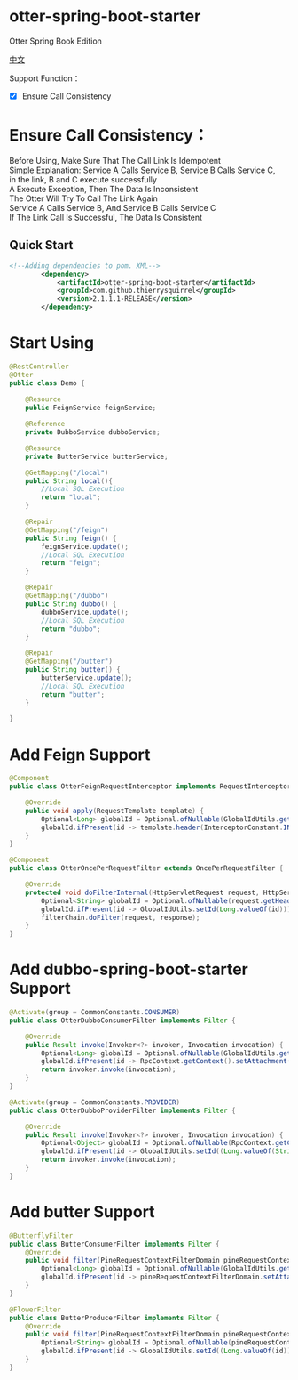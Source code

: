 # otter-spring-boot-starter  

Otter Spring Book Edition  

[中文](./README_zh_CN.md)  

Support Function：  
- [x] Ensure Call Consistency  

# Ensure Call Consistency：  

  Before Using, Make Sure That The Call Link Is Idempotent  
  Simple Explanation: Service A Calls Service B, Service B Calls Service C,   
  in the link, B and C execute successfully     
  A Execute Exception, Then The Data Is Inconsistent   
  The Otter Will Try To Call The Link Again  
  Service A Calls Service B, And Service B Calls Service C  
  If The Link Call Is Successful, The Data Is Consistent  
  
## Quick Start  

```xml
<!--Adding dependencies to pom. XML-->
        <dependency>
            <artifactId>otter-spring-boot-starter</artifactId>
            <groupId>com.github.thierrysquirrel</groupId>
            <version>2.1.1.1-RELEASE</version>
        </dependency>
```  

# Start Using  

```java
@RestController
@Otter
public class Demo {
	
    @Resource
	public FeignService feignService;

	@Reference
	private DubboService dubboService;

    @Resource
    private ButterService butterService;

    @GetMapping("/local")
    public String local(){
        //Local SQL Execution
        return "local";
    }

	@Repair
	@GetMapping("/feign")
	public String feign() {
        feignService.update();
        //Local SQL Execution
		return "feign";
	}

    @Repair
	@GetMapping("/dubbo")
	public String dubbo() {
        dubboService.update();
        //Local SQL Execution
		return "dubbo";
	}

    @Repair
	@GetMapping("/butter")
	public String butter() {
        butterService.update();
        //Local SQL Execution
		return "butter";
	}

}
```

# Add Feign Support

```java
@Component
public class OtterFeignRequestInterceptor implements RequestInterceptor {

	@Override
	public void apply(RequestTemplate template) {
		Optional<Long> globalId = Optional.ofNullable(GlobalIdUtils.getId());
		globalId.ifPresent(id -> template.header(InterceptorConstant.INTERCEPTOR_IDENTIFIER, String.valueOf(id)));
	}
}

@Component
public class OtterOncePerRequestFilter extends OncePerRequestFilter {

	@Override
	protected void doFilterInternal(HttpServletRequest request, HttpServletResponse response, FilterChain filterChain) throws ServletException, IOException {
		Optional<String> globalId = Optional.ofNullable(request.getHeader(InterceptorConstant.INTERCEPTOR_IDENTIFIER));
		globalId.ifPresent(id -> GlobalIdUtils.setId(Long.valueOf(id)));
		filterChain.doFilter(request, response);
	}
}
```

# Add dubbo-spring-boot-starter Support

```java
@Activate(group = CommonConstants.CONSUMER)
public class OtterDubboConsumerFilter implements Filter {

    @Override
    public Result invoke(Invoker<?> invoker, Invocation invocation) {
        Optional<Long> globalId = Optional.ofNullable(GlobalIdUtils.getId());
        globalId.ifPresent(id -> RpcContext.getContext().setAttachment(InterceptorConstant.INTERCEPTOR_IDENTIFIER, String.valueOf(id)));
        return invoker.invoke(invocation);
    }
}

@Activate(group = CommonConstants.PROVIDER)
public class OtterDubboProviderFilter implements Filter {

    @Override
    public Result invoke(Invoker<?> invoker, Invocation invocation) {
        Optional<Object> globalId = Optional.ofNullable(RpcContext.getContext().getAttachment(InterceptorConstant.INTERCEPTOR_IDENTIFIER));
        globalId.ifPresent(id -> GlobalIdUtils.setId((Long.valueOf(String.valueOf(id)))));
        return invoker.invoke(invocation);
    }
}
```

# Add butter Support

```java
@ButterflyFilter
public class ButterConsumerFilter implements Filter {
	@Override
	public void filter(PineRequestContextFilterDomain pineRequestContextFilterDomain) {
		Optional<Long> globalId = Optional.ofNullable(GlobalIdUtils.getId());
		globalId.ifPresent(id -> pineRequestContextFilterDomain.setAttachment(InterceptorConstant.INTERCEPTOR_IDENTIFIER, String.valueOf(id)));
	}
}

@FlowerFilter
public class ButterProducerFilter implements Filter {
	@Override
	public void filter(PineRequestContextFilterDomain pineRequestContextFilterDomain) {
		Optional<String> globalId = Optional.ofNullable(pineRequestContextFilterDomain.getAttachment(InterceptorConstant.INTERCEPTOR_IDENTIFIER));
		globalId.ifPresent(id -> GlobalIdUtils.setId((Long.valueOf(id))));
	}
}
```
